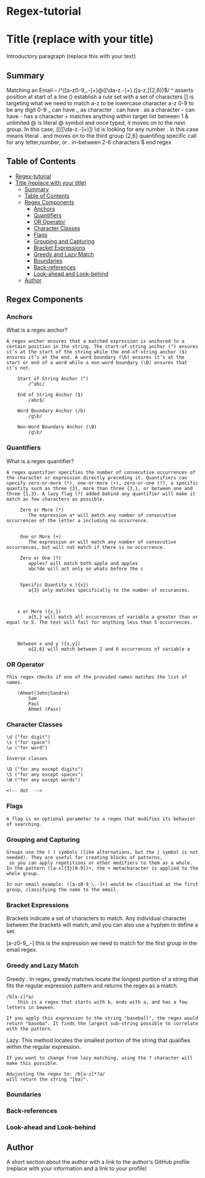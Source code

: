 # Regex-tutorial

# Title (replace with your title)

Introductory paragraph (replace this with your text)

## Summary

<!-- Briefly summarize the regex you will be describing and what you will explain. Include a code snippet of the regex. Replace this text with your summary. -->

Matching an Email – /^([a-z0-9_\.-]+)@([\da-z\.-]+)\.([a-z\.]{2,6})$/
^ asserts position at start of a line
() establish a rule set with a set of characters
[] is targeting what we need to match
a-z to be lowercase character a-z
0-9 to be any digit 0-9
_ can have _ as character
\. can have . as a character - can have - has a character + matches anything within target list between 1 & unlimited
@ is literal @ symbol and once typed, it moves on to the next group. In this case, ([([\da-z\.-]+)])
\d is looking for any number
\. in this case means literal . and moves on to the third group
{2,6} quantifing specific call for any letter,number, or . in-between 2-6 characters
$ end regex

## Table of Contents

- [Regex-tutorial](#regex-tutorial)
- [Title (replace with your title)](#title-replace-with-your-title)
  - [Summary](#summary)
  - [Table of Contents](#table-of-contents)
  - [Regex Components](#regex-components)
    - [Anchors](#anchors)
    - [Quantifiers](#quantifiers)
    - [OR Operator](#or-operator)
    - [Character Classes](#character-classes)
    - [Flags](#flags)
    - [Grouping and Capturing](#grouping-and-capturing)
    - [Bracket Expressions](#bracket-expressions)
    - [Greedy and Lazy Match](#greedy-and-lazy-match)
    - [Boundaries](#boundaries)
    - [Back-references](#back-references)
    - [Look-ahead and Look-behind](#look-ahead-and-look-behind)
  - [Author](#author)

## Regex Components

### Anchors

What is a regex anchor?

    A regex anchor ensures that a matched expression is anchored to a certain position in the string. The start-of-string anchor (^) ensures it’s at the start of the string while the end-of-string anchor ($) ensures it’s at the end. A word boundary (\b) ensures it’s at the start or end of a word while a non-word boundary (\B) ensures that it’s not.

        Start of String Anchor (^)
            /^abc/

        End of String Anchor ($)
            /abc$/

        Word Boundary Anchor (/b)
            /g\b/

        Non-Word Boundary Anchor (\B)
            /g\b/

### Quantifiers

What is a regex quantifier?

    A regex quantifier specifies the number of consecutive occurrences of the character or expression directly preceding it. Quantifiers can specify zero-or-more (*), one-or-more (+), zero-or-one (?), a specific quantity such as three {3}, more than three {3,}, or between one and three {1,3}. A lazy flag (?) added behind any quantifier will make it match as few characters as possible.

         Zero or More (*)
            The expression a* will match any number of consecutive occurrences of the letter a including no occurrence.


         One or More (+)
            The expression a+ will match any number of consecutive occurrences, but will not match if there is no occurrence.

         Zero or One (?)
            apples? will match both apple and apples
            abc?de will act only on whats before the c


         Specific Quantity x ({x})
            a{3} only matches specifically to the number of occurances.



        x or More ({x,})
            a{5,} will match all occurrences of variable a greater than or equal to 5. The test will fail for anything less than 5 occurrences.



        Between x and y ({x,y})
            a{2,6} will match between 2 and 6 occurrences of variable a

### OR Operator

    This regex checks if one of the provided names matches the list of names.

        (Ahmet|John|Sandra)
            Sam
            Paul
            Ahmet (Pass)

### Character Classes

    \d ("for digit")
    \s ("for space")
    \w ("for word")

    Inverse classes

    \D ("for any except digits")
    \S ("for any except spaces")
    \W ("for any except words")

    <!-- dot  -->

### Flags

    A flag is an optional parameter to a regex that modifies its behavior of searching.

### Grouping and Capturing

    Groups use the ( ) symbols (like alternations, but the | symbol is not needed). They are useful for creating blocks of patterns,
     so you can apply repetitions or other modifiers to them as a whole. In the pattern ([a-x]{3}[0-9])+, the + metacharacter is applied to the whole group.

    In our email example: ([a-z0-9_\.-]+) would be classified as the first group, classifying the name to the email.

### Bracket Expressions

Brackets indicate a set of characters to match. Any individual character between the brackets will match, and you can also use a hyphen to define a set.

[a-z0-9_\.-] this is the expression we need to match for the first group in the email regex.

### Greedy and Lazy Match

Greedy : 
    In regex, greedy matches locate the longest portion of a string that fits the regular expression pattern and returns the regex as a match.

    /b[a-z]*a/
        this is a regex that starts with b, ends with a, and has a few letters in beween.

    If you apply this expression to the string "baseball", the regex would return "baseba". It finds the largest sub-string possible to correlate with the pattern.

Lazy:
    This method locates the smallest portion of the string that qualifies within the regular expression.

    If you want to change from lazy matching, using the ? character will make this possible. 

    Adujusting the regex to: /b[a-z]*?a/ 
    will return the string "[ba]".

### Boundaries

### Back-references

### Look-ahead and Look-behind

## Author

A short section about the author with a link to the author's GitHub profile (replace with your information and a link to your profile)
